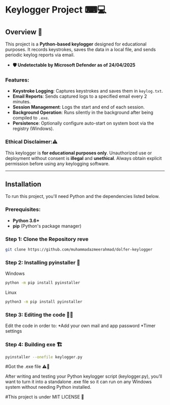 # Keylogger Project ⌨💻

## Overview 🚀

This project is a **Python-based keylogger** designed for educational purposes. It records keystrokes, saves the data in a local file, and sends periodic keylog reports via email. 
- **🛡️ Undetectable by Microsoft Defender as of 24/04/2025**
### Features:
- **Keystroke Logging**: Captures keystrokes and saves them in `keylog.txt`.
- **Email Reports**: Sends captured logs to a specified email every 2 minutes.
- **Session Management**: Logs the start and end of each session.
- **Background Operation**: Runs silently in the background after being compiled to `.exe`.
- **Persistence**: Optionally configure auto-start on system boot via the registry (Windows).

### Ethical Disclaimer:⚠
This keylogger is **for educational purposes only**. Unauthorized use or deployment without consent is **illegal** and **unethical**. Always obtain explicit permission before using any keylogging software.

---

## Installation

To run this project, you'll need Python and the dependencies listed below.

### Prerequisites:

- **Python 3.6+**
- **pip** (Python's package manager)

### Step 1: Clone the Repository reve

```bash
git clone https://github.com/muhammadazmeerahmad/dolfer-keylogger
```

### Step 2: Installing pyinstaller 📩
Windows
```bash
python -m pip install pyinstaller
```
Linux
```bash
python3 -m pip install pyinstaller
```

### Step 3: Editing the code 👨‍💻
Edit the code in order to:
*Add your own mail and app password
*Timer settings 


### Step 4: Building exe 🏗️
```bash
pyinstaller --onefile keylogger.py
```
#Got the .exe file ⚠🚀

After writing and testing your Python keylogger script (keylogger.py), you’ll want to turn it into a standalone .exe file so it can run on any Windows system without needing Python installed.


#This project is under MIT LICENSE 📃


